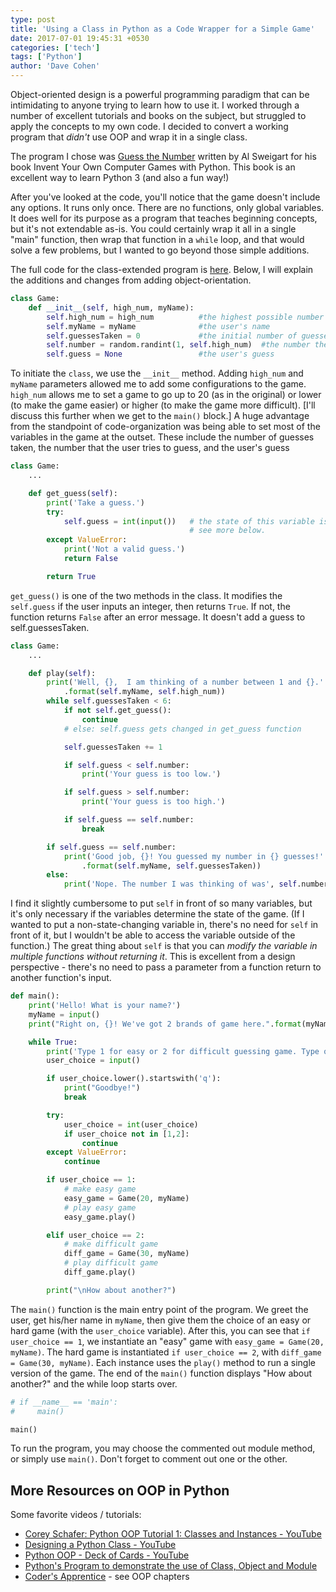 ```yaml
---
type: post
title: 'Using a Class in Python as a Code Wrapper for a Simple Game'
date: 2017-07-01 19:45:31 +0530
categories: ['tech']
tags: ['Python']
author: 'Dave Cohen'
---
```


Object-oriented design is a powerful programming paradigm that can be intimidating to anyone trying to learn how to use it. I worked through a number of excellent tutorials and books on the subject, but struggled to apply the concepts to my own code. I decided to convert a working program that _didn't_ use OOP and wrap it in a single class.

The program I chose was [Guess the Number](https://inventwithpython.com/chapter4.html) written by Al Sweigart for his book Invent Your Own Computer Games with Python. This book is an excellent way to learn Python 3 (and also a fun way!)

After you've looked at the code, you'll notice that the game doesn't include any options. It runs only once. There are no functions, only global variables. It does well for its purpose as a program that teaches beginning concepts, but it's not extendable as-is. You could certainly wrap it all in a single "main" function, then wrap that function in a `while` loop, and that would solve a few problems, but I wanted to go beyond those simple additions.

The full code for the class-extended program is [here](https://github.com/scraggo/small-projects/blob/master/small-projects-python/number_guess_oop.py). Below, I will explain the additions and changes from adding object-orientation.

```python
class Game:
    def __init__(self, high_num, myName):
        self.high_num = high_num          #the highest possible number that can be chosen
        self.myName = myName              #the user's name
        self.guessesTaken = 0             #the initial number of guesses taken
        self.number = random.randint(1, self.high_num)  #the number the computer chooses
        self.guess = None                 #the user's guess
```

To initiate the `class`, we use the `__init__` method. Adding `high_num` and `myName` parameters allowed me to add some configurations to the game. `high_num` allows me to set a game to go up to 20 (as in the original) or lower (to make the game easier) or higher (to make the game more difficult). [I'll discuss this further when we get to the `main()` block.] A huge advantage from the standpoint of code-organization was being able to set most of the variables in the game at the outset. These include the number of guesses taken, the number that the user tries to guess, and the user's guess

```python
class Game:
    ...

    def get_guess(self):
        print('Take a guess.')
        try:
            self.guess = int(input())   # the state of this variable is changed of the class instance!
                                        # see more below.
        except ValueError:
            print('Not a valid guess.')
            return False

        return True
```

`get_guess()` is one of the two methods in the class. It modifies the `self.guess` if the user inputs an integer, then returns `True`. If not, the function returns `False` after an error message. It doesn't add a guess to self.guessesTaken.

```python
class Game:
    ...

    def play(self):
        print('Well, {},  I am thinking of a number between 1 and {}.'
            .format(self.myName, self.high_num))
        while self.guessesTaken < 6:
            if not self.get_guess():
                continue
            # else: self.guess gets changed in get_guess function

            self.guessesTaken += 1

            if self.guess < self.number:
                print('Your guess is too low.')

            if self.guess > self.number:
                print('Your guess is too high.')

            if self.guess == self.number:
                break

        if self.guess == self.number:
            print('Good job, {}! You guessed my number in {} guesses!'
                .format(self.myName, self.guessesTaken))
        else:
            print('Nope. The number I was thinking of was', self.number)
```

I find it slightly cumbersome to put `self` in front of so many variables, but it's only necessary if the variables determine the state of the game. (If I wanted to put a non-state-changing variable in, there's no need for `self` in front of it, but I wouldn't be able to access the variable outside of the function.) The great thing about `self` is that you can _modify the variable in multiple functions without returning it_. This is excellent from a design perspective - there's no need to pass a parameter from a function return to another function's input.

```python
def main():
    print('Hello! What is your name?')
    myName = input()
    print("Right on, {}! We've got 2 brands of game here.".format(myName))

    while True:
        print('Type 1 for easy or 2 for difficult guessing game. Type q to quit.')
        user_choice = input()

        if user_choice.lower().startswith('q'):
            print("Goodbye!")
            break

        try:
            user_choice = int(user_choice)
            if user_choice not in [1,2]:
                continue
        except ValueError:
            continue

        if user_choice == 1:
            # make easy game
            easy_game = Game(20, myName)
            # play easy game
            easy_game.play()

        elif user_choice == 2:
            # make difficult game
            diff_game = Game(30, myName)
            # play difficult game
            diff_game.play()

        print("\nHow about another?")
```

The `main()` function is the main entry point of the program. We greet the user, get his/her name in `myName`, then give them the choice of an easy or hard game (with the `user_choice` variable). After this, you can see that `if user_choice == 1`, we instantiate an "easy" game with `easy_game = Game(20, myName)`. The hard game is instantiated `if user_choice == 2`, with `diff_game = Game(30, myName)`. Each instance uses the `play()` method to run a single version of the game. The end of the `main()` function displays "How about another?" and the while loop starts over.

```python
# if __name__ == 'main':
#     main()

main()
```

To run the program, you may choose the commented out module method, or simply use `main()`. Don't forget to comment out one or the other.

## More Resources on OOP in Python

Some favorite videos / tutorials:

- [Corey Schafer: Python OOP Tutorial 1: Classes and Instances - YouTube](https://www.youtube.com/watch?v=ZDa-Z5JzLYM)
- [Designing a Python Class - YouTube](https://www.youtube.com/watch?v=RZntqQgi0gM)
- [Python OOP - Deck of Cards - YouTube](https://www.youtube.com/watch?v=t8YkjDH86Y4)
- [Python's Program to demonstrate the use of Class, Object and Module](http://www.pythonprogramming.in/program-to-demonstrate-the-use-of-class-object-and-module.html)
- [Coder's Apprentice](http://www.spronck.net/pythonbook/) - see OOP chapters
